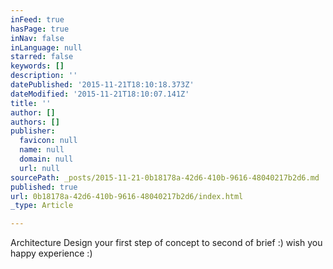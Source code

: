 ```yaml
---
inFeed: true
hasPage: true
inNav: false
inLanguage: null
starred: false
keywords: []
description: ''
datePublished: '2015-11-21T18:10:18.373Z'
dateModified: '2015-11-21T18:10:07.141Z'
title: ''
author: []
authors: []
publisher:
  favicon: null
  name: null
  domain: null
  url: null
sourcePath: _posts/2015-11-21-0b18178a-42d6-410b-9616-48040217b2d6.md
published: true
url: 0b18178a-42d6-410b-9616-48040217b2d6/index.html
_type: Article

---
```

Architecture Design your first step of concept to second of brief :) wish you happy experience :)